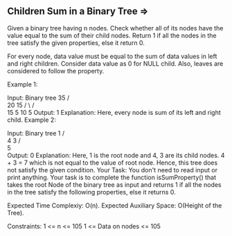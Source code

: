 Children Sum in a Binary Tree  =>
-----------------------------


Given a binary tree having n nodes. Check whether all of its nodes have the value equal to the sum of their child nodes. Return 1 if all the nodes in the tree satisfy the given properties, else it return 0.

For every node, data value must be equal to the sum of data values in left and right children. Consider data value as 0 for NULL child.  Also, leaves are considered to follow the property.

Example 1:

Input:
Binary tree
       35
      /   \
     20  15
    /  \  /  \
   15 5 10 5
Output: 
1
Explanation: 
Here, every node is sum of its left and right child.
Example 2:

Input:
Binary tree
       1
     /   \
    4    3
   /  
  5    
Output: 
0
Explanation: 
Here, 1 is the root node and 4, 3 are its child nodes. 4 + 3 = 7 which is not equal to the value of root node. Hence, this tree does not satisfy the given condition.
Your Task:
You don't need to read input or print anything. Your task is to complete the function isSumProperty() that takes the root Node of the binary tree as input and returns 1 if all the nodes in the tree satisfy the following properties, else it returns 0.

Expected Time Complexiy: O(n).
Expected Auxiliary Space: O(Height of the Tree).

Constraints:
1 <= n <= 105
1 <= Data on nodes <= 105

